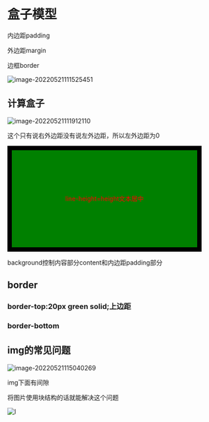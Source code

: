 # 盒子模型

内边距padding

外边距margin

边框border

![image-20220521111525451](C:\Users\86132\AppData\Roaming\Typora\typora-user-images\image-20220521111525451.png)

## 计算盒子

![image-20220521111912110](C:\Users\86132\AppData\Roaming\Typora\typora-user-images\image-20220521111912110.png)

这个只有说右外边距没有说左外边距，所以左外边距为0





<p style="width:400px;height:200px;text-align:center;line-height:200px;color:red;background:green;border:10px solid black;padding:10px;"> line-height=height文本居中</p>

background控制内容部分content和内边距padding部分

## border

### border-top:20px green solid;上边距

### border-bottom

## img的常见问题

![image-20220521115040269](C:\Users\86132\AppData\Roaming\Typora\typora-user-images\image-20220521115040269.png)

img下面有间隙

将图片使用块结构的话就能解决这个问题

![l](C:\Users\86132\AppData\Roaming\Typora\typora-user-images\image-20220521115136042.png)